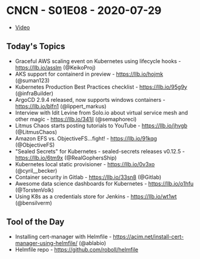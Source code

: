 # CNCN - S01E08 - 2020-07-29

- [Video](https://www.youtube.com/watch?v=VlGJGkRhpTw)

## Today's Topics

- Graceful AWS scaling event on Kubernetes using lifecycle hooks - https://llb.io/asslm (@KeikoProj)
- AKS support for containerd in preview - https://llb.io/hojmk (@suman123)
- Kubernetes Production Best Practices checklist - https://llb.io/95g9y (@infraBuilder)
- ArgoCD 2.9.4 released, now supports windows containers - https://llb.io/blfn1 (@lippert_markus)
- Interview with Idit Levine from Solo.io about virtual service mesh and other magic -  https://llb.io/341jl (@semaphoreci)
- Litmus Chaos starts posting tutorials to YouTube - https://llb.io/jhvgb (@LitmusChaos)
- Amazon EFS vs. ObjectiveFS...fight! - https://llb.io/91kqg (@ObjectiveFS)
- "Sealed Secrets" for Kubernetes - sealed-secrets releases v0.12.5 - https://llb.io/6tm9x (@RealGophersShip)
- Kubernetes local static provisioner - https://llb.io/0v3xo (@cyril__becker)
- Container security in Gitlab - https://llb.io/33sn8 (@Gitlab)
- Awesome data science dashboards for Kubernetes - https://llb.io/o1hfu (@TorstenVolk)
- Using K8s as a credentials store for Jenkins - https://llb.io/wt1wt (@bensilverm)

## Tool of the Day

- Installing cert-manager with Helmfile - https://acim.net/install-cert-manager-using-helmfile/ (@ablabio)
- Helmfile repo - https://github.com/roboll/helmfile

